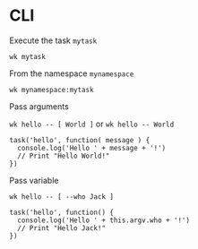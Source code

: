 # CLI

Execute the task `mytask`

`wk mytask`

From the namespace `mynamespace`

`wk mynamespace:mytask`

Pass arguments

`wk hello -- [ World ]` or `wk hello -- World`

```
task('hello', function( message ) {
  console.log('Hello ' + message + '!')
  // Print "Hello World!"
})
```

Pass variable

`wk hello -- [ --who Jack ]`

```
task('hello', function() {
  console.log('Hello ' + this.argv.who + '!')
  // Print "Hello Jack!"
})
```